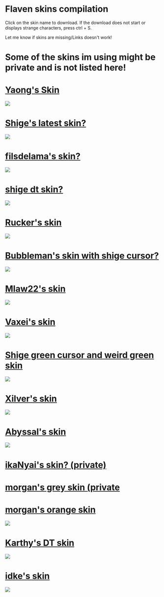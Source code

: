 # Flaven skins compilation


Click on the skin name to download. If the download does not start or displays strange characters, press ctrl + S.

Let me know if skins are missing/Links doesn't work!

# Some of the skins im using might be private and is not listed here!

# [Yaong's Skin](https://puu.sh/t6HtJ/7476506810.osk) 
![](https://flaven.iys.io/QwVBWO.jpg)

# [Shige's latest skin?](https://flaven.iys.io/4U32jp.osk) 
![](https://flaven.iys.io/mauxg2.jpg)

# [filsdelama's skin?](http://puu.sh/v14aa/aac80ff3db.osk) 
![](https://flaven.iys.io/mCtf2M.jpg)

# [shige dt skin?](https://flaven.iys.io/31r9BJ.osk) 
![](https://flaven.iys.io/3fUii3.jpg)

# [Rucker's skin](https://puu.sh/uF8pE.osk) 
![](https://flaven.iys.io/JjHX6P.jpg)

# [Bubbleman's skin with shige cursor?](https://flaven.iys.io/EOu0r1.osk) 
![](https://flaven.iys.io/sbdBQf.jpg)

# [Mlaw22's skin](https://flaven.iys.io/Zfh5wv.osk)
![](https://flaven.iys.io/WxrU6A.jpg)

# [Vaxei's skin](http://puu.sh/uFJx9/27c88251e9.osk)
![](https://flaven.iys.io/yREzRw.jpg)

# [Shige green cursor and weird green skin](https://flaven.iys.io/WCR6ld.osk)
![](https://flaven.iys.io/7WougA.jpg)

# [Xilver's skin](https://flaven.iys.io/mbKP5g.osk)
![](https://flaven.iys.io/mgsLJw.jpg)

# [Abyssal's skin](https://flaven.iys.io/YdWycZ.osk)
![](https://flaven.iys.io/XuRr8I.jpg)

# [ikaNyai's skin? (private)](https://flaven.iys.io/LEvzOq.jpg)

# [morgan's grey skin (private](https://flaven.iys.io/ge0o4S.jpg)

# [morgan's orange skin](https://flaven.iys.io/1UeQ7J.jpg)
![](https://flaven.iys.io/XKg2iQ.osk)

# [Karthy's DT skin](https://flaven.iys.io/eKek4B.jpg)
![](https://flaven.iys.io/wy6mKG.osk)

# [idke's skin](https://flaven.iys.io/T5cts3.jpg)
![](https://flaven.iys.io/kCTbRT.osk)

